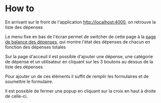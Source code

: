 # How to

En arrivant sur le front de l'application [http://localhost:4000](http://localhost:4000), on retrouve la liste des dépenses

Le menu fixe en bas de l'écran permet de switcher de cette page à la [page de balance des dépenses](http://localhost:4000/accounting-balance), qui montre l'état des dépenses de chacun en fonction des dépenses totales

Sur la page d'acceuil il est possible d'ajouter une dépense, une catégorie de dépense et un utilisateur en cliquant sur les 3 boutons au dessus de la liste des dépenses

Pour ajouter un de ces éléments il suffit de remplir les formulaires et de soumettre le formulaire.

Il est possible de fermer une popup en cliquant sur la croix en haut à droite de celle-ci.

